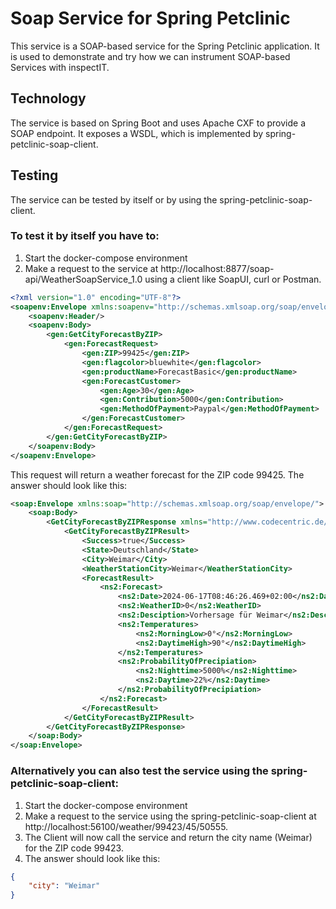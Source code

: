 # Soap Service for Spring Petclinic
This service is a SOAP-based service for the Spring Petclinic application. 
It is used to demonstrate and try how we can instrument SOAP-based Services with inspectIT.

## Technology
The service is based on Spring Boot and uses Apache CXF to provide a SOAP endpoint.
It exposes a WSDL, which is implemented by spring-petclinic-soap-client.

## Testing
The service can be tested by itself or by using the spring-petclinic-soap-client.
### To test it by itself you have to:
1. Start the docker-compose environment
2. Make a request to the service at http://localhost:8877/soap-api/WeatherSoapService_1.0 using a client like SoapUI, curl or Postman.
```xml
<?xml version="1.0" encoding="UTF-8"?>
<soapenv:Envelope xmlns:soapenv="http://schemas.xmlsoap.org/soap/envelope/" xmlns:gen="http://www.codecentric.de/namespace/weatherservice/general">
    <soapenv:Header/>
    <soapenv:Body>
        <gen:GetCityForecastByZIP>
            <gen:ForecastRequest>
                <gen:ZIP>99425</gen:ZIP>
                <gen:flagcolor>bluewhite</gen:flagcolor>
                <gen:productName>ForecastBasic</gen:productName>
                <gen:ForecastCustomer>
                    <gen:Age>30</gen:Age>
                    <gen:Contribution>5000</gen:Contribution>
                    <gen:MethodOfPayment>Paypal</gen:MethodOfPayment>
                </gen:ForecastCustomer>
            </gen:ForecastRequest>
        </gen:GetCityForecastByZIP>
    </soapenv:Body>
</soapenv:Envelope>
```
This request will return a weather forecast for the ZIP code 99425.
The answer should look like this:
```xml
<soap:Envelope xmlns:soap="http://schemas.xmlsoap.org/soap/envelope/">
    <soap:Body>
        <GetCityForecastByZIPResponse xmlns="http://www.codecentric.de/namespace/weatherservice/general" xmlns:ns2="http://www.codecentric.de/namespace/weatherservice/datatypes" xmlns:xmime="http://www.w3.org/2005/05/xmlmime" xmlns:ns4="http://www.codecentric.de/namespace/weatherservice/exception">
            <GetCityForecastByZIPResult>
                <Success>true</Success>
                <State>Deutschland</State>
                <City>Weimar</City>
                <WeatherStationCity>Weimar</WeatherStationCity>
                <ForecastResult>
                    <ns2:Forecast>
                        <ns2:Date>2024-06-17T08:46:26.469+02:00</ns2:Date>
                        <ns2:WeatherID>0</ns2:WeatherID>
                        <ns2:Desciption>Vorhersage für Weimar</ns2:Desciption>
                        <ns2:Temperatures>
                            <ns2:MorningLow>0°</ns2:MorningLow>
                            <ns2:DaytimeHigh>90°</ns2:DaytimeHigh>
                        </ns2:Temperatures>
                        <ns2:ProbabilityOfPrecipiation>
                            <ns2:Nighttime>5000%</ns2:Nighttime>
                            <ns2:Daytime>22%</ns2:Daytime>
                        </ns2:ProbabilityOfPrecipiation>
                    </ns2:Forecast>
                </ForecastResult>
            </GetCityForecastByZIPResult>
        </GetCityForecastByZIPResponse>
    </soap:Body>
</soap:Envelope>
```

### Alternatively you can also test the service using the spring-petclinic-soap-client:
1. Start the docker-compose environment
2. Make a request to the service using the spring-petclinic-soap-client at http://localhost:56100/weather/99423/45/50555.
3. The Client will now call the service and return the city name (Weimar) for the ZIP code 99423.
4. The answer should look like this:
```json
{
    "city": "Weimar"
}
```

